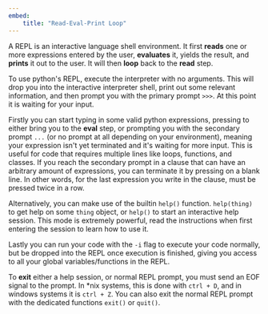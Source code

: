 ```yaml
---
embed:
    title: "Read-Eval-Print Loop"
---
```

A REPL is an interactive language shell environment. It first **reads** one or more expressions entered by the user, **evaluates** it, yields the result, and **prints** it out to the user. It will then **loop** back to the **read** step.

To use python's REPL, execute the interpreter with no arguments. This will drop you into the interactive interpreter shell, print out some relevant information, and then prompt you with the primary prompt `>>>`. At this point it is waiting for your input.

Firstly you can start typing in some valid python expressions, pressing <return> to either bring you to the **eval** step, or prompting you with the secondary prompt `...` (or no prompt at all depending on your environment), meaning your expression isn't yet terminated and it's waiting for more input. This is useful for code that requires multiple lines like loops, functions, and classes. If you reach the secondary prompt in a clause that can have an arbitrary amount of expressions, you can terminate it by pressing <return> on a blank line. In other words, for the last expression you write in the clause, <return> must be pressed twice in a row.

Alternatively, you can make use of the builtin `help()` function. `help(thing)` to get help on some `thing` object, or `help()` to start an interactive help session. This mode is extremely powerful, read the instructions when first entering the session to learn how to use it.

Lastly you can run your code with the `-i` flag to execute your code normally, but be dropped into the REPL once execution is finished, giving you access to all your global variables/functions in the REPL.

To **exit** either a help session, or normal REPL prompt, you must send an EOF signal to the prompt. In *nix systems, this is done with `ctrl + D`, and in windows systems it is `ctrl + Z`. You can also exit the normal REPL prompt with the dedicated functions `exit()` or `quit()`.
